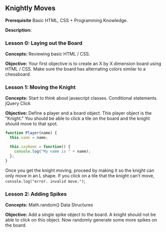 ## Knightly Moves
**Prerequisite**
Basic HTML, CSS + Programming Knowledge.

**Description:**

### Lesson 0: Laying out the Board
**Concepts:**
Reviewing basic HTML / CSS.

**Objective:**
Your first objective is to create an X by X dimension board using HTML / CSS. Make sure the board has alternating colors similar to a chessboard.

### Lesson 1: Moving the Knight
**Concepts:**
Start to think about javascript classes.
Conditional statements.
jQuery Click

**Objective:**
Define a player and a board object. This player object is the "Knight." You should be able to click a tile on the board and the knight should move to that spot.

```javascript
function Player(name) {
  this.name = name;

  this.sayName = function() {
    console.log("My name is " + name);
  };
}
```

Once you get the knight moving, proceed by making it so the knight can only move in an L shape. If you click on a tile that the knight can't move, `console.log("error. invalid move.")`;

### Lesson 2: Adding Spikes
**Concepts:**
Math.random()
Data Structures

**Objective:** Add a single spike object to the board. A knight should not be able to click on this object. Now randomly generate some more spikes on the board.
